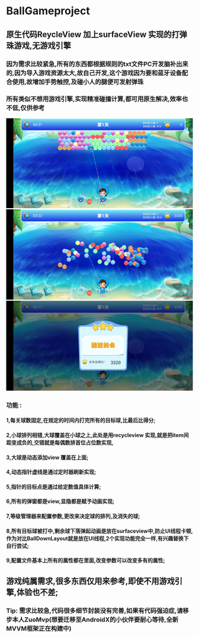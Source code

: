 # BallGameproject
## 原生代码ReycleView 加上surfaceView 实现的打弹珠游戏,无游戏引擎 
###  因为需求比较紧急,所有的东西都根据规则的txt文件PC开发脑补出来的,因为导入游戏资源太大,故自己开发,这个游戏因为要和蓝牙设备配合使用,故增加手势触控,及碰小人的腿便可发射弹珠  
###  所有类似不想用游戏引擎,实现精准碰撞计算,都可用原生解决,效率也不低,仅供参考  
![Image](https://github.com/dazuoit/BallGameproject/blob/master/image/1%20(1).jpg)  
![Image](https://github.com/dazuoit/BallGameproject/blob/master/image/1%20(2).jpg)  
![Image](https://github.com/dazuoit/BallGameproject/blob/master/image/1%20(3).jpg)
  
### 功能 :
#### 1,每关球数固定,在规定的时间内打完所有的目标球,比最后比得分;
#### 2,小球排列相错,大球覆盖在小球之上,此处是用recycleview 实现,就是把item间距变成负的,交错就是每偶数排首位占位数实现,
#### 3,大球是动态添加view 覆盖在上面;
#### 4,动态指针虚线是通过定时器刷新实现;
#### 5,指针的目标点是通过给定数值具体计算;
#### 6,所有的弹窗都是view,显隐都是赋予动画实现;
#### 7,等级管理器来配置参数,更改来决定球的排列,及消失的球;
#### 8,所有目标球被打中,剩余球下落弹起动画是放在surfaceview中,防止UI线程卡顿, 作为对比BallDownLayout就是放在UI线程,2个实现功能完全一样,有兴趣替换下自行尝试;
#### 9,配置文件基本上所有的属性都在里面,改变参数可以改变多有的属性;

## 游戏纯属需求,很多东西仅用来参考,即使不用游戏引擎,体验也不差;
### Tip: 需求比较急,代码很多细节封装没有完善,如果有代码强迫症,请移步本人ZuoMvp(想要迁移至AndroidX的小伙伴要耐心等待,全新MVVM框架正在构建中)
